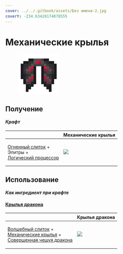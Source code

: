 ```yaml
---
cover: ../../.gitbook/assets/Без имени-2.jpg
coverY: -234.63428174878555
---
```


# Механические крылья

<figure><img src="../../.gitbook/assets/mechanical_elytra_128.png" alt=""><figcaption></figcaption></figure>

## Получение

#### _Крафт_

|                                                                                                                              |  Механические крылья                              |
| ---------------------------------------------------------------------------------------------------------------------------- | ------------------------------------------------- |
| <p><a href="fireite_ingot.md">Огненный слиток</a> +<br>Элитры +<br><a href="logic_processor.md">Логический процессор</a></p> | ![](../../.gitbook/assets/mechanical\_elytra.png) |

## Использование

#### _Как ингредиент при крафте_

#### [Крылья дракона](dragon_elytra.md)

|                                                                                                                                                                                       |  Крылья дракона                               |
| ------------------------------------------------------------------------------------------------------------------------------------------------------------------------------------- | --------------------------------------------- |
| <p><a href="fairy_ingot.md">Волшебный слиток</a> +<br><a href="mechanical_elytra.md">Механические крылья</a> +<br><a href="aquatic_dragon_scale.md">Совершенная чешуя дракона</a></p> | ![](../../.gitbook/assets/dragon\_elytra.png) |

